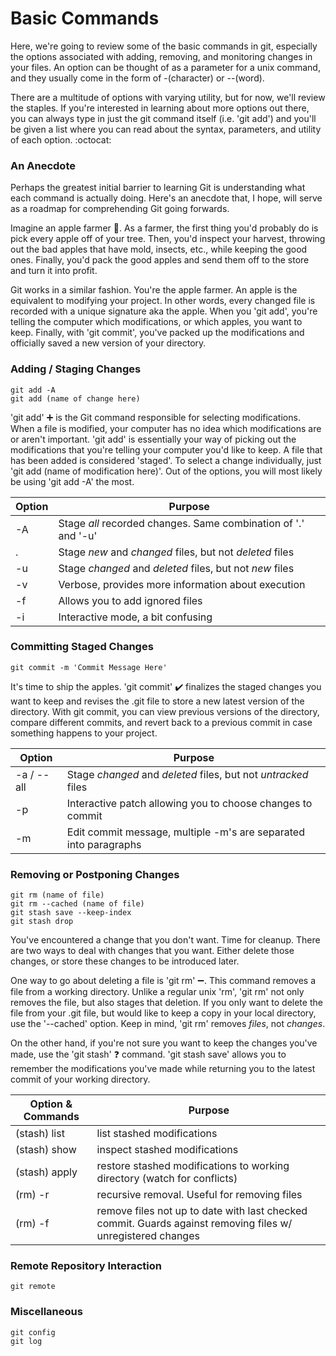 # Basic Commands
Here, we're going to review some of the basic commands in git, especially the options associated with adding, removing, and monitoring changes in your files. An option can be thought of as a parameter for a unix command, and they usually come in the form of -(character) or --(word).

There are a multitude of options with varying utility, but for now, we'll review the staples. If you're interested in learning about more options out there, you can always type in just the git command itself (i.e. 'git add') and you'll be given a list where you can read about the syntax, parameters, and utility of each option. :octocat:

### An Anecdote
Perhaps the greatest initial barrier to learning Git is understanding what each command is actually doing. Here's an anecdote that, I hope, will serve as a roadmap for comprehending Git going forwards.

Imagine an apple farmer :apple:. As a farmer, the first thing you'd probably do is pick every apple off of your tree. Then, you'd inspect your harvest, throwing out the bad apples that have mold, insects, etc., while keeping the good ones. Finally, you'd pack the good apples and send them off to the store and turn it into profit.

Git works in a similar fashion. You're the apple farmer. An apple is the equivalent to modifying your project. In other words, every changed file is recorded with a unique signature aka the apple. When you 'git add', you're telling the computer which modifications, or which apples, you want to keep. Finally, with 'git commit', you've packed up the modifications and officially saved a new version of your directory.

### Adding / Staging Changes
```unix
git add -A
git add (name of change here)
```
'git add' :heavy_plus_sign: is the Git command responsible for selecting modifications. When a file is modified, your computer has no idea which modifications are or aren't important. 'git add' is essentially your way of picking out the modifications that you're telling your computer you'd like to keep. A file that has been added is considered 'staged'. To select a change individually, just 'git add (name of modification here)'. Out of the options, you will most likely be using 'git add -A' the most.

Option | Purpose
--- | ---
-A | Stage *all* recorded changes. Same combination of '.' and '-u'
. | Stage *new* and *changed* files, but not *deleted* files
-u | Stage *changed* and *deleted* files, but not *new* files
-v | Verbose, provides more information about execution
-f | Allows you to add ignored files
-i | Interactive mode, a bit confusing

### Committing Staged Changes
```unix
git commit -m 'Commit Message Here'
```
It's time to ship the apples. 'git commit' :heavy_check_mark: finalizes the staged changes you want to keep and revises the .git file to store a new latest version of the directory. With git commit, you can view previous versions of the directory, compare different commits, and revert back to a previous commit in case something happens to your project.

Option | Purpose
--- | ---
-a / --all | Stage *changed* and *deleted* files, but not *untracked* files
-p | Interactive patch allowing you to choose changes to commit
-m | Edit commit message, multiple -m's are separated into paragraphs

### Removing or Postponing Changes
```unix
git rm (name of file)
git rm --cached (name of file)
git stash save --keep-index
git stash drop
```
You've encountered a change that you don't want. Time for cleanup. There are two ways to deal with changes that you want. Either delete those changes, or store these changes to be introduced later.

One way to go about deleting a file is 'git rm' :heavy_minus_sign:. This command removes a file from a working directory. Unlike a regular unix 'rm', 'git rm' not only removes the file, but also stages that deletion. If you only want to delete the file from your .git file, but would like to keep a copy in your local directory, use the '--cached' option. Keep in mind, 'git rm' removes *files*, not *changes*.

On the other hand, if you're not sure you want to keep the changes you've made, use the 'git stash' :question: command. 'git stash save' allows you to remember the modifications you've made while returning you to the latest commit of your working directory.

Option & Commands | Purpose
--- | ---
(stash) list | list stashed modifications
(stash) show | inspect stashed modifications
(stash) apply | restore stashed modifications to working directory (watch for conflicts)
(rm) -r | recursive removal. Useful for removing files
(rm) -f | remove files not up to date with last checked commit. Guards against removing files w/ unregistered changes

### Remote Repository Interaction
```unix
git remote
```

### Miscellaneous
```unix
git config
git log
```
